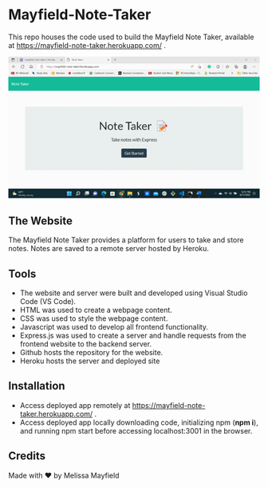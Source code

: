 # Mayfield-Note-Taker

This repo houses the code used to build the Mayfield Note Taker, available at https://mayfield-note-taker.herokuapp.com/ .

![note-taker-demo](./public/assets/images/Mayfield-Note-Taker-Demo.gif)

## The Website

The Mayfield Note Taker provides a platform for users to take and store notes. Notes are saved to a remote server hosted by Heroku.

## Tools

* The website and server were built and developed using Visual Studio Code (VS Code). 
* HTML was used to create a webpage content.
* CSS was used to style the webpage content.
* Javascript was used to develop all frontend functionality.
* Express.js was used to create a server and handle requests from the frontend website to the backend server.
* Github hosts the repository for the website.
* Heroku hosts the server and deployed site

## Installation

* Access deployed app remotely at https://mayfield-note-taker.herokuapp.com/ .
* Access deployed app locally downloading code, initializing npm (__npm i__), and running npm start before accessing localhost:3001 in the browser.

## Credits

Made with ❤️ by Melissa Mayfield